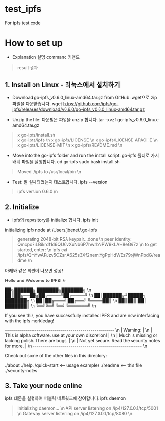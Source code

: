 # test_ipfs
For ipfs test code

# How to set up
- Explanation 설명
command 커맨드

> result 결과

## 1. Install on Linux - 리눅스에서 설치하기
- Download go-ipfs_v0.6.0_linux-amd64.tar.gz from GitHub: wget으로 zip파일을 다운받습니다.
wget https://github.com/ipfs/go-ipfs/releases/download/v0.6.0/go-ipfs_v0.6.0_linux-amd64.tar.gz

- Unzip the file: 다운받은 파일을 unzip 합니다.
tar -xvzf go-ipfs_v0.6.0_linux-amd64.tar.gz

> x go-ipfs/install.sh \
> x go-ipfs/ipfs \n
> x go-ipfs/LICENSE \n
> x go-ipfs/LICENSE-APACHE \n
> x go-ipfs/LICENSE-MIT \n
> x go-ipfs/README.md \n

- Move into the go-ipfs folder and run the install script: go-ipfs 폴더로 가서 배쉬 파일을 실행합니다.
cd go-ipfs
sudo bash install.sh

> Moved ./ipfs to /usr/local/bin \n

- Test: 잘 설치되었는지 테스트합니다.
ipfs --version

> ipfs version 0.6.0 \n


## 2. Initialize
- ipfs의 repository를 initialize 합니다.
ipfs init

initializing ipfs node at /Users/jbenet/.go-ipfs
> generating 2048-bit RSA keypair...done \n
> peer identity: Qmcpo2iLBikrdf1d6QU6vXuNb6P7hwrbNPW9kLAH8eG67z \n
> to get started, enter: \n
>   ipfs cat /ipfs/QmYwAPJzv5CZsnA625s3Xf2nemtYgPpHdWEz79ojWnPbdG/readme \n

아래와 같은 화면이 나오면 성공!

Hello and Welcome to IPFS! \n

██╗██████╗ ███████╗███████╗ \n
██║██╔══██╗██╔════╝██╔════╝ \n
██║██████╔╝█████╗  ███████╗ \n
██║██╔═══╝ ██╔══╝  ╚════██║ \n
██║██║     ██║     ███████║ \n
╚═╝╚═╝     ╚═╝     ╚══════╝ \n

If you see this, you have successfully installed
IPFS and are now interfacing with the ipfs merkledag!

 ------------------------------------------------------- \n
| Warning:                                              | \n
|   This is alpha software. use at your own discretion! | \n
|   Much is missing or lacking polish. There are bugs.  | \n
|   Not yet secure. Read the security notes for more.   | \n
 ------------------------------------------------------- \n

Check out some of the other files in this directory:

  ./about
  ./help
  ./quick-start     <-- usage examples
  ./readme          <-- this file
  ./security-notes
  
  
## 3. Take your node online
ipfs 데몬을 실행하여 퍼블릭 네트워크에 참여합니다.
ipfs daemon

> Initializing daemon... \n
> API server listening on /ip4/127.0.0.1/tcp/5001 \n
> Gateway server listening on /ip4/127.0.0.1/tcp/8080 \n
